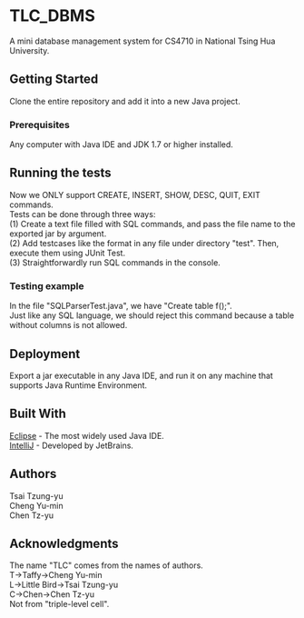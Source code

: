 # TLC_DBMS <br />
A mini database management system for CS4710 in National Tsing Hua University. <br />

## Getting Started <br />
Clone the entire repository and add it into a new Java project. <br />

### Prerequisites <br />
Any computer with Java IDE and JDK 1.7 or higher installed. <br />

## Running the tests <br />
Now we ONLY support CREATE, INSERT, SHOW, DESC, QUIT, EXIT commands. <br />
Tests can be done through three ways: <br />
(1) Create a text file filled with SQL commands, and pass the file name to the exported jar by argument. <br />
(2) Add testcases like the format in any file under directory "test". Then, execute them using JUnit Test. <br />
(3) Straightforwardly run SQL commands in the console. <br />

### Testing example <br />
In the file "SQLParserTest.java", we have "Create table f();". <br />
Just like any SQL language, we should reject this command because a table without columns is not allowed. <br />

## Deployment <br />
Export a jar executable in any Java IDE, and run it on any machine that supports Java Runtime Environment. <br />

## Built With <br />
[Eclipse](https://www.eclipse.org/downloads/) - The most widely used Java IDE. <br />
[IntelliJ](https://www.jetbrains.com/idea/download/#section=windows) - Developed by JetBrains. <br />

## Authors <br />
Tsai Tzung-yu <br />
Cheng Yu-min <br />
Chen Tz-yu <br />

## Acknowledgments <br />
The name "TLC" comes from the names of authors. <br />
T->Taffy->Cheng Yu-min <br />
L->Little Bird->Tsai Tzung-yu <br />
C->Chen->Chen Tz-yu <br />
Not from "triple-level cell". <br />
